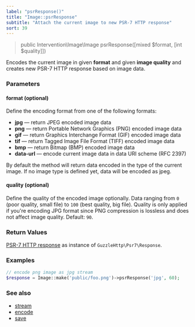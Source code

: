 ```yaml
---
label: "psrResponse()"
title: "Image::psrResponse"
subtitle: "Attach the current image to new PSR-7 HTTP response"
sort: 39
---
```


> public Intervention\Image\Image psrResponse([mixed $format, [int $quality]])

Encodes the current image in given **format** and given **image quality** and creates new PSR-7 HTTP response based on image data.

### Parameters

#### format (optional)
Define the encoding format from one of the following formats:

- **jpg** — return JPEG encoded image data
- **png** — return Portable Network Graphics (PNG) encoded image data
- **gif** — return Graphics Interchange Format (GIF) encoded image data
- **tif** — return Tagged Image File Format (TIFF) encoded image data
- **bmp** — return Bitmap (BMP) encoded image data
- **data-url** — encode current image data in data URI scheme (RFC 2397)

By default the method will return data encoded in the type of the current image. If no image type is defined yet, data will be encoded as jpeg.

#### quality (optional)
Define the quality of the encoded image optionally. Data ranging from `0` (poor quality, small file) to `100` (best quality, big file). Quality is only applied if you're encoding JPG format since PNG compression is lossless and does not affect image quality. Default: `90`.

### Return Values
[PSR-7 HTTP response](http://www.php-fig.org/psr/psr-7/) as instance of `GuzzleHttp\Psr7\Response`.

### Examples

```php
// encode png image as jpg stream
$response = Image::make('public/foo.png')->psrResponse('jpg', 60);
```

### See also

- [stream](/v2/api/stream)
- [encode](/v2/api/encode)
- [save](/v2/api/save)

